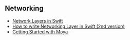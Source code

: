 ## Networking
- [Network Layers in Swift](https://medium.com/@danielemargutti/network-layers-in-swift-7fc5628ff789)
- [How to write Networking Layer in Swift (2nd version)](http://danielemargutti.com/2017/09/10/how-to-write-networking-layer-in-swift-2nd-version/)
- [Getting Started with Moya](https://medium.com/flawless-app-stories/getting-started-with-moya-f559c406e990)
